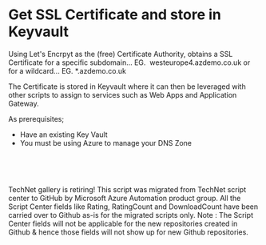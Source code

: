 ﻿Get SSL Certificate and store in Keyvault
=========================================

            

Using Let's Encrpyt as the (free) Certificate Authority, obtains a SSL Certificate for a specific subdomain... EG.  westeurope4.azdemo.co.uk or for a wildcard... EG. *.azdemo.co.uk


The Certificate is stored in Keyvault where it can then be leveraged with other scripts to assign to services such as Web Apps and Application Gateway.


As prerequisites;


  *  Have an existing Key Vault  
  *  You must be using Azure to manage your DNS Zone  

 

 

        
    
TechNet gallery is retiring! This script was migrated from TechNet script center to GitHub by Microsoft Azure Automation product group. All the Script Center fields like Rating, RatingCount and DownloadCount have been carried over to Github as-is for the migrated scripts only. Note : The Script Center fields will not be applicable for the new repositories created in Github & hence those fields will not show up for new Github repositories.
